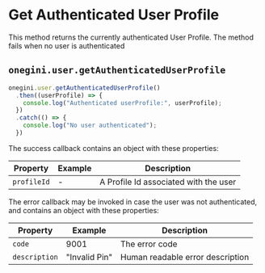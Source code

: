 # Get Authenticated User Profile

<!-- toc -->

This method returns the currently authenticated User Profile. The method fails when no user is authenticated 

## `onegini.user.getAuthenticatedUserProfile`

```js
onegini.user.getAuthenticatedUserProfile()
  .then((userProfile) => {
    console.log("Authenticated userProfile:", userProfile);
  })
  .catch(() => {
    console.log("No user authenticated");
  })
```

The success callback contains an object with these properties:

| Property | Example | Description |
| --- | --- | --- |
| `profileId` | - | A Profile Id associated with the user

The error callback may be invoked in case the user was not authenticated, and contains an object with these properties:

| Property | Example | Description |
| --- | --- | --- |
| `code` | 9001 | The error code
| `description` | "Invalid Pin" | Human readable error description
